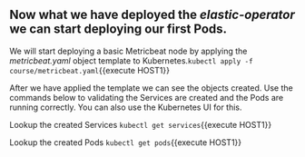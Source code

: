 ## Now what we have deployed the *elastic-operator* we can start deploying our first Pods. 

We will start deploying a basic Metricbeat node by applying the *metricbeat.yaml* object template to Kubernetes.`kubectl apply -f course/metricbeat.yaml`{{execute HOST1}} 

After we have applied the template we can see the objects created. Use the commands below to validating the Services are created and the Pods are running  correctly. You can also use the Kubernetes UI for this.

Lookup the created Services `kubectl get services`{{execute HOST1}}

Lookup the created Pods `kubectl get pods`{{execute HOST1}}
